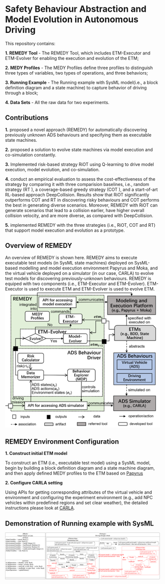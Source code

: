 # Safety Behaviour Abstraction and Model Evolution in Autonomous Driving

This repository contains:

**1. REMEDY Tool** -  The REMEDY Tool, which includes ETM-Executor and ETM-Evolver for enabling the execution and evolution of the ETM;

**2. MEDY Profiles** - The MEDY Profiles define three profiles to distinguish three types of variables, two types of operations, and three behaviors;

**3. Running Example** - The Running example with SysML model(i.e., a block definition diagram and a state machine) to capture behavior of driving through a block;

**4. Data Sets** - All the raw data for two experiments.

## Contributions ##
**1.** proposed a novel approach (REMEDY) for automatically discovering previously unknown ADS behaviours and specifying them as executable state machines.

**2.** proposed a solution to evolve state machines via model execution and co-simulation constantly.

**3.** Implemented risk-based strategy RiOT using Q-learning to drive model execution, model evolution, and co-simulation.

**4.** conduct an empirical evaluation to assess the cost-effectiveness of the strategy by comparing it with three comparision baselines, i.e., random strategy
(RT ), a coverage-based greedy strategy (COT ), and a start-of-art RL-based approach DeepCollision. Results show
that RiOT significantly outperforms COT and RT in discovering risky behaviours and COT performs the best in generating diverse scenarios. Moreover, REMEDY with RiOT can generate scenarios that lead to
a collision earlier, have higher overall collision velocity, and are more diverse, as compared with DeepCollision.

**5.** implemented REMEDY with the three strategies (i.e., RiOT, COT and RT) that support model execution and evolution as a prototype.

## Overview of REMEDY ##
An overview of REMEDY is shown here. REMEDY aims to execute executable test models (in SysML state machines) deployed on SysML-based modelling and model execution environment Papyrus and
Moka, and the virtual vehicle deployed on a simulator (in our case, CARLA) to evolve test models for discovering previously-unknown behaviours. REMEDY is equiped with two components (i.e., ETM-Executor
and ETM-Evolver). ETM-Executor is used to execute ETM and ETM-Evolver is used to evolve ETM.
![image](https://github.com/ABCRepository/Repository/blob/main/Overview%20of%20REMEDY/overview%20of%20framework1.png)

## REMEDY Environment Configuration ##
**1. Construct initial ETM model**

To construct an ETM (i.e., executable test model) using a SysML model, begin by building a block definition diagram and a state machine diagram, and then apply defined MEDY profiles to the ETM based on [Papyrus](https://projects.eclipse.org/projects/modeling.mdt.papyrus)

**2. Configure CARLA setting**

Using APIs for getting corresponding attributes of the virtual vehicle and environment and configuring the experiment environment (e.g., add NPC vehicles within predefined regions and set clear weather), the detailed instructions please look at [CARLA](https://carla.readthedocs.io/en/latest/python_api).

## Demonstration of Running example with SysML ##
![image](https://github.com/ABCRepository/Repository/blob/main/Running%20example%20SysML%20model/running%20example.png)

